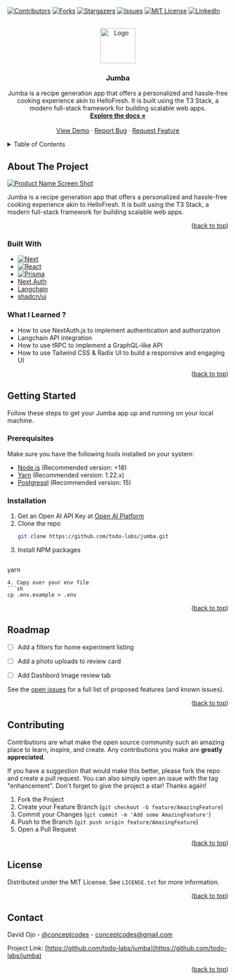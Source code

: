 <!-- Improved compatibility of back to top link: See: https://github.com/othneildrew/Best-README-Template/pull/73 -->
<a name="readme-top"></a>

[![Contributors][contributors-shield]][contributors-url]
[![Forks][forks-shield]][forks-url]
[![Stargazers][stars-shield]][stars-url]
[![Issues][issues-shield]][issues-url]
[![MIT License][license-shield]][license-url]
[![LinkedIn][linkedin-shield]][linkedin-url]


<!-- PROJECT LOGO -->
<br />
<div align="center">
  <a href="https://github.com/todo-labs/jumba">
    <img src="images/logo.png" alt="Logo" width="80" height="80">
  </a>

<h3 align="center">Jumba</h3>

  <p align="center">
    Jumba is a recipe generation app that offers a personalized and hassle-free cooking experience akin to HelloFresh. It is built using the T3 Stack, a modern full-stack framework for building scalable web apps.
    <br />
    <a href="https://github.com/todo-labs/jumba"><strong>Explore the docs »</strong></a>
    <br />
    <br />
    <a href="https://github.com/todo-labs/jumba">View Demo</a>
    ·
    <a href="https://github.com/todo-labs/jumba/issues">Report Bug</a>
    ·
    <a href="https://github.com/todo-labs/jumba/issues">Request Feature</a>
  </p>
</div>



<!-- TABLE OF CONTENTS -->
<details>
  <summary>Table of Contents</summary>
  <ol>
    <li>
      <a href="#about-the-project">About The Project</a>
      <ul>
        <li><a href="#built-with">Built With</a></li>
      </ul>
    </li>
    <li>
      <a href="#getting-started">Getting Started</a>
      <ul>
        <li><a href="#prerequisites">Prerequisites</a></li>
        <li><a href="#installation">Installation</a></li>
      </ul>
    </li>
    <li><a href="#roadmap">Roadmap</a></li>
    <li><a href="#contributing">Contributing</a></li>
    <li><a href="#license">License</a></li>
    <li><a href="#contact">Contact</a></li>
    <li><a href="#acknowledgments">Acknowledgments</a></li>
  </ol>
</details>



<!-- ABOUT THE PROJECT -->
## About The Project

[![Product Name Screen Shot][product-screenshot]](https://example.com)

Jumba is a recipe generation app that offers a personalized and hassle-free cooking experience akin to HelloFresh. It is built using the T3 Stack, a modern full-stack framework for building scalable web apps.

<p align="right">(<a href="#readme-top">back to top</a>)</p>

### Built With

* [![Next][Next.js]][Next-url]
* [![React][React.js]][React-url]
* [![Prisma][Prisma]][Prisma-url]
* [Next Auth](https://next-auth.js.org/)
* [Langchain](https://js.langchain.com/docs/get_started/introduction)
* [shadcn/ui](https://ui.shadcn.com/docs)


### What I Learned ?

- How to use NextAuth.js to implement authentication and authorization
- Langchain API integration
- How to use tRPC to implement a GraphQL-like API
- How to use Tailwind CSS & Radix UI to build a responsive and engaging UI

<p align="right">(<a href="#readme-top">back to top</a>)</p>

<!-- GETTING STARTED -->
## Getting Started

Follow these steps to get your Jumba app up and running on your local machine.

### Prerequisites

Make sure you have the following tools installed on your system:

- [Node.js](https://nodejs.org/) (Recommended version: +18)
- [Yarn](https://yarnpkg.com/) (Recommended version: 1.22.x)
- [Postgresql](https://www.postgresql.org/) (Recommended version: 15)

### Installation

1. Get an Open AI API Key at [Open AI Platform](https://platform.openai.com/)
2. Clone the repo
   ```sh
   git clone https://github.com/todo-labs/jumba.git
   ```
3. Install NPM packages
   ```sh
  yarn
   ```
4. Copy over your env file
  ```sh
  cp .env.example > .env
  ```

<p align="right">(<a href="#readme-top">back to top</a>)</p>


<!-- ROADMAP -->
## Roadmap

- [ ] Add a filters for home experiment listing
- [ ] Add a photo uploads to review card
- [ ] Add Dashbord Image review tab


See the [open issues](https://github.com/todo-labs/jumba/issues) for a full list of proposed features (and known issues).

<p align="right">(<a href="#readme-top">back to top</a>)</p>



<!-- CONTRIBUTING -->
## Contributing

Contributions are what make the open source community such an amazing place to learn, inspire, and create. Any contributions you make are **greatly appreciated**.

If you have a suggestion that would make this better, please fork the repo and create a pull request. You can also simply open an issue with the tag "enhancement".
Don't forget to give the project a star! Thanks again!

1. Fork the Project
2. Create your Feature Branch (`git checkout -b feature/AmazingFeature`)
3. Commit your Changes (`git commit -m 'Add some AmazingFeature'`)
4. Push to the Branch (`git push origin feature/AmazingFeature`)
5. Open a Pull Request

<p align="right">(<a href="#readme-top">back to top</a>)</p>


<!-- LICENSE -->
## License

Distributed under the MIT License. See `LICENSE.txt` for more information.

<p align="right">(<a href="#readme-top">back to top</a>)</p>


<!-- CONTACT -->
## Contact

David Ojo - [@conceptcodes](https://github.com/conceptcodes) - conceptcodes@gmail.com

Project Link: [https://github.com/todo-labs/jumba](https://github.com/todo-labs/jumba)

<p align="right">(<a href="#readme-top">back to top</a>)</p>


<!-- MARKDOWN LINKS & IMAGES -->
<!-- https://www.markdownguide.org/basic-syntax/#reference-style-links -->
[contributors-shield]: https://img.shields.io/github/contributors/todo-labs/jumba.svg?style=for-the-badge
[contributors-url]: https://github.com/todo-labs/jumba/graphs/contributors
[forks-shield]: https://img.shields.io/github/forks/todo-labs/jumba.svg?style=for-the-badge
[forks-url]: https://github.com/todo-labs/jumba/network/members
[stars-shield]: https://img.shields.io/github/stars/todo-labs/jumba.svg?style=for-the-badge
[stars-url]: https://github.com/todo-labs/jumba/stargazers
[issues-shield]: https://img.shields.io/github/issues/todo-labs/jumba.svg?style=for-the-badge
[issues-url]: https://github.com/todo-labs/jumba/issues
[license-shield]: https://img.shields.io/github/license/todo-labs/jumba.svg?style=for-the-badge
[license-url]: https://github.com/todo-labs/jumba/blob/master/LICENSE.txt
[linkedin-shield]: https://img.shields.io/badge/-LinkedIn-black.svg?style=for-the-badge&logo=linkedin&colorB=555
[linkedin-url]: https://linkedin.com/in/david-ojo-66a12a147
[product-screenshot]: images/screenshot.png
[Next.js]: https://img.shields.io/badge/next.js-000000?style=for-the-badge&logo=nextdotjs&logoColor=white
[Next-url]: https://nextjs.org/
[React.js]: https://img.shields.io/badge/React-20232A?style=for-the-badge&logo=react&logoColor=61DAFB
[React-url]: https://reactjs.org/
[Prisma]: https://img.shields.io/badge/Prisma-3982CE?style=for-the-badge&logo=Prisma&logoColor=white
[Prisma-url]: https://www.prisma.io/

